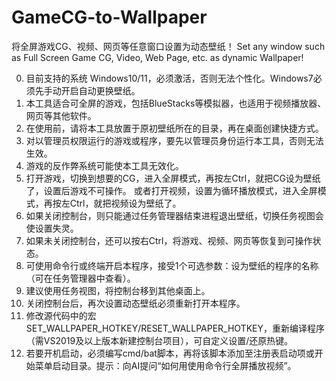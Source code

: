 # GameCG-to-Wallpaper
将全屏游戏CG、视频、网页等任意窗口设置为动态壁纸！
Set any window such as Full Screen Game CG, Video, Web Page, etc. as dynamic Wallpaper!

0. 目前支持的系统 Windows10/11，必须激活，否则无法个性化。Windows7必须先手动开启自动更换壁纸。
1. 本工具适合可全屏的游戏，包括BlueStacks等模拟器，也适用于视频播放器、网页等其他软件。
2. 在使用前，请将本工具放置于原初壁纸所在的目录，再在桌面创建快捷方式。
3. 对以管理员权限运行的游戏或程序，要先以管理员身份运行本工具，否则无法生效。
4. 游戏的反作弊系统可能使本工具无效化。
5. 打开游戏，切换到想要的CG，进入全屏模式，再按左Ctrl，就把CG设为壁纸了，设置后游戏不可操作。
   或者打开视频，设置为循环播放模式，进入全屏模式，再按左Ctrl，就把视频设为壁纸了。
6. 如果关闭控制台，则只能通过任务管理器结束进程退出壁纸，切换任务视图会使设置失灵。
7. 如果未关闭控制台，还可以按右Ctrl，将游戏、视频、网页等恢复到可操作状态。
8. 可使用命令行或终端开启本程序，接受1个可选参数：设为壁纸的程序的名称（可在任务管理器中查看）。
9. 建议使用任务视图，将控制台移到其他桌面上。
10. 关闭控制台后，再次设置动态壁纸必须重新打开本程序。
11. 修改源代码中的宏SET_WALLPAPER_HOTKEY/RESET_WALLPAPER_HOTKEY，重新编译程序（需VS2019及以上版本新建控制台项目），可自定义设置/还原热键。 
12. 若要开机启动，必须编写cmd/bat脚本，再将该脚本添加至注册表启动项或开始菜单启动目录。提示：向AI提问“如何用使用命令行全屏播放视频”。